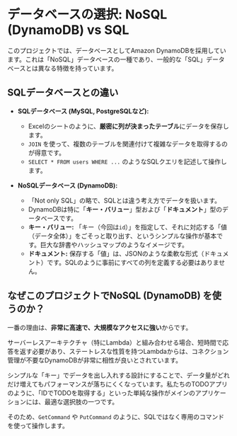 # データベースの選択: NoSQL (DynamoDB) vs SQL

このプロジェクトでは、データベースとしてAmazon DynamoDBを採用しています。これは「NoSQL」データベースの一種であり、一般的な「SQL」データベースとは異なる特徴を持っています。

## SQLデータベースとの違い

*   **SQLデータベース (MySQL, PostgreSQLなど):**
    *   Excelのシートのように、**厳密に列が決まったテーブル**にデータを保存します。
    *   `JOIN` を使って、複数のテーブルを関連付けて複雑なデータを取得するのが得意です。
    *   `SELECT * FROM users WHERE ...` のようなSQLクエリを記述して操作します。

*   **NoSQLデータベース (DynamoDB):**
    *   「Not only SQL」の略で、SQLとは違う考え方でデータを扱います。
    *   DynamoDBは特に「**キー・バリュー**」型および「**ドキュメント**」型のデータベースです。
    *   **キー・バリュー:** 「キー（今回は`id`）」を指定して、それに対応する「値（データ全体）」をごそっと取り出す、というシンプルな操作が基本です。巨大な辞書やハッシュマップのようなイメージです。
    *   **ドキュメント:** 保存する「値」は、JSONのような柔軟な形式（ドキュメント）です。SQLのように事前にすべての列を定義する必要はありません。

## なぜこのプロジェクトでNoSQL (DynamoDB) を使うのか？

一番の理由は、**非常に高速で、大規模なアクセスに強い**からです。

サーバーレスアーキテクチャ（特にLambda）と組み合わせる場合、短時間で応答を返す必要があり、ステートレスな性質を持つLambdaからは、コネクション管理が不要なDynamoDBが非常に相性が良いとされています。

シンプルな「キー」でデータを出し入れする設計にすることで、データ量がどれだけ増えてもパフォーマンスが落ちにくくなっています。私たちのTODOアプリのように、「IDでTODOを取得する」といった単純な操作がメインのアプリケーションには、最適な選択肢の一つです。

そのため、`GetCommand` や `PutCommand` のように、SQLではなく専用のコマンドを使って操作します。